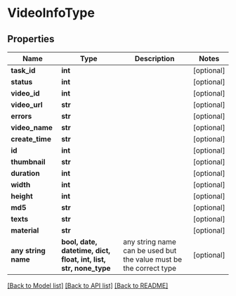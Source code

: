 # VideoInfoType


## Properties
Name | Type | Description | Notes
------------ | ------------- | ------------- | -------------
**task_id** | **int** |  | [optional] 
**status** | **int** |  | [optional] 
**video_id** | **int** |  | [optional] 
**video_url** | **str** |  | [optional] 
**errors** | **str** |  | [optional] 
**video_name** | **str** |  | [optional] 
**create_time** | **str** |  | [optional] 
**id** | **int** |  | [optional] 
**thumbnail** | **str** |  | [optional] 
**duration** | **int** |  | [optional] 
**width** | **int** |  | [optional] 
**height** | **int** |  | [optional] 
**md5** | **str** |  | [optional] 
**texts** | **str** |  | [optional] 
**material** | **str** |  | [optional] 
**any string name** | **bool, date, datetime, dict, float, int, list, str, none_type** | any string name can be used but the value must be the correct type | [optional]

[[Back to Model list]](../README.md#documentation-for-models) [[Back to API list]](../README.md#documentation-for-api-endpoints) [[Back to README]](../README.md)


